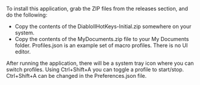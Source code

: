 ﻿To install this application, grab the ZIP files from the releases section, and do the following:

* Copy the contents of the DiabloIIHotKeys-Initial.zip somewhere on your system.
* Copy the contents of the MyDocuments.zip file to your My Documents folder. Profiles.json is an example set of macro profiles. There is no UI editor.

After running the application, there will be a system tray icon where you can switch profiles. Using Ctrl+Shift+A you can toggle a profile to start/stop. Ctrl+Shift+A can be changed in the Preferences.json file.
